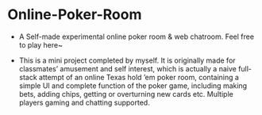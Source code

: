 # Online-Poker-Room
* A Self-made experimental online poker room & web chatroom. Feel free to play here~

* This is a mini project completed by myself. It is originally made for classmates’ amusement and self interest, which is actually a naive full-stack attempt of an online Texas hold ’em poker room, containing a simple UI and complete function of the poker game, including making bets, adding chips, getting or overturning new cards etc. Multiple players gaming and chatting supported.
